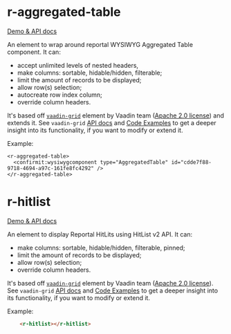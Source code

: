 # r-aggregated-table

[Demo & API docs](http://jahglow.github.io/r-table/components/r-table/#r-aggregated-table)

An element to wrap around reportal WYSIWYG Aggregated Table component.
It can:

* accept unlimited levels of nested headers,
* make columns: sortable, hidable/hidden, filterable;
* limit the amount of records to be displayed;
* allow row(s) selection;
* autocreate row index column;
* override column headers.

It's based off [`vaadin-grid`](https://github.com/vaadin/vaadin-grid) element by Vaadin team ([Apache 2.0 license](https://github.com/vaadin/vaadin-grid/blob/master/LICENSE)) and extends it.
See `vaadin-grid` [API docs](https://cdn.vaadin.com/vaadin-core-elements/latest/vaadin-grid/index.html) and [Code Examples](https://cdn.vaadin.com/vaadin-elements/latest/vaadin-grid/demo/) to get a deeper insight into its functionality, if you want to modify or extend it.

Example:

    <r-aggregated-table>
      <confirmit:wysiwygcomponent type="AggregatedTable" id="cdde7f88-9718-4694-a97c-161fe8fc4292" />
    </r-aggregated-table>


# r-hitlist

[Demo & API docs](http://jahglow.github.io/r-table/components/r-table/#r-hitlist)


An element to display Reportal HitLits using HitList v2 API.
It can:

* make columns: sortable, hidable/hidden, filterable, pinned;
* limit the amount of records to be displayed;
* allow row(s) selection;
* override column headers.

It's based off [`vaadin-grid`](https://github.com/vaadin/vaadin-grid) element by Vaadin team ([Apache 2.0 license](https://github.com/vaadin/vaadin-grid/blob/master/LICENSE)).
See `vaadin-grid` [API docs](https://cdn.vaadin.com/vaadin-core-elements/latest/vaadin-grid/index.html) and [Code Examples](https://cdn.vaadin.com/vaadin-elements/latest/vaadin-grid/demo/) to get a deeper insight into its functionality, if you want to modify or extend it.

Example:
```html
    <r-hitlist></r-hitlist>
```